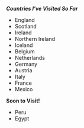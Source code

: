 ***Countries I've Visited So Far***

* England
* Scotland
* Ireland
* Northern Ireland
* Iceland
* Belgium
* Netherlands
* Germany
* Austria
* Italy
* France
* Mexico

**Soon to Visit!**
* Peru
* Egypt
